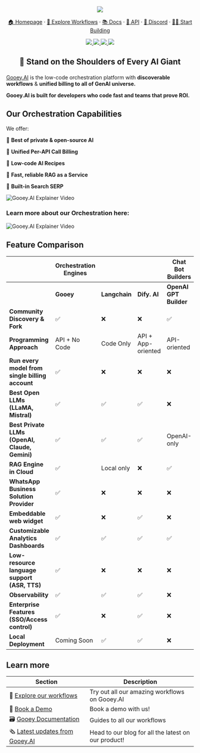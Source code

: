 <h3 align="center">
  <img src="https://storage.googleapis.com/dara-c1b52.appspot.com/daras_ai/media/cdc58fe0-2da1-11ef-84df-02420a0001f4/githubbanner.png"
  />
</h3>
<p align="center">
  <a href="https://gooey.ai">🏠 Homepage</a> ·
  <a href="https://gooey.ai/explore">👾 Explore Workflows</a> ·
  <a href="https://gooey.ai/docs">📚 Docs</a> ·
  <a href="https://gooey.ai/api">🤖 API</a> ·
  <a href="https://gooey.ai/discord">🛟 Discord</a> ·
  <a href="https://gooey.ai/account">💃🏾 Start Building</a>
</p>

<div>
  <p align="center">
    <a
    href="https://x.com/GooeyAI">
        <img src="https://img.shields.io/badge/X/Twitter-000000?style=for-the-badge&logo=x&logoColor=white" />
    </a>
    <a href="https://in.linkedin.com/company/gooeyai">
        <img src="https://img.shields.io/badge/LinkedIn-0077B5?style=for-the-badge&logo=linkedin&logoColor=white" />
    </a>
    <a href="https://gooey.ai/discord">
        <img src="https://img.shields.io/badge/Discord-5865F2?style=for-the-badge&logo=discord&logoColor=white" />
    </a>
    <a href="https://www.youtube.com/@gooeyai">
        <img src="https://img.shields.io/badge/YouTube-FF0000?style=for-the-badge&logo=youtube&logoColor=white" />
    </a>
 </p>
</div>

<h2 align="center">
  <p>💪 Stand on the Shoulders of Every AI Giant</p>
</h2>

[Gooey.AI](http://gooey.ai/) is the low-code orchestration platform with **discoverable workflows** & **unified billing to all of GenAI universe.** 

**Gooey.AI is built for developers who code fast and teams that prove ROI.**

## Our Orchestration Capabilities 
We offer:

🤖 **Best of private & open-source AI** 

🧾 **Unified Per-API Call Billing** 

🌼 **Low-code AI Recipes**

🏇 **Fast, reliable RAG as a Service** 

🔎 **Built-in Search SERP**


![Gooey.AI Explainer Video](https://storage.googleapis.com/dara-c1b52.appspot.com/daras_ai/media/90992f52-2d13-11ef-8611-02420a0001e4/Screen%20Shot%202024-06-17%20at%206.38.45%20PM.png)

### Learn more about our Orchestration here:

![Gooey.AI Explainer Video](https://cdn.loom.com/sessions/thumbnails/dbf28cd1616c411a9d6631be5eb5fcc1-with-play.gif)

## Feature Comparison

|                                             | Orchestration Engines |            |                    | Chat Bot Builders  |               | Lipsync  |
| ------------------------------------------- | --------------------- | ---------- | ------------------ | ------------------ | ------------- | -------- |
|                                             | **Gooey**                 | **Langchain**  | **Dify. AI**           | **OpenAI GPT Builder** | **CustomGPT**     | **HeyGen**   |
| **Community Discovery & Fork**                  | ✅                     | ❌          | ❌                  | ✅                  | ❌             | ❌        |
| **Programming Approach**                        | API + No Code         | Code Only  | API + App-oriented | API-oriented       | API + No Code | App only |
| **Run every model from single billing account** | ✅                     | ❌         | ❌                  | ❌                  | ❌             | ❌        |
| **Best Open LLMs (LLaMA, Mistral)**             | ✅                     | ✅          | ✅                  | ❌                  | ❌             | ❌        |
| **Best Private LLMs (OpenAI, Claude, Gemini)**  | ✅                     | ✅          | ✅                  | OpenAI-only        | OpenAI only   | ✅        |
| **RAG Engine in Cloud**                         | ✅                     | Local only | ❌        | ✅                  | ❌             | ❌        |
| **WhatsApp Business Solution Provider**         | ✅                     | ❌          | ❌                  | ❌                  | ❌             | ❌        |
| **Embeddable web widget**                       | ✅                     | ❌          | ✅                  | ❌                  | ✅             | ❌        |
| **Customizable Analytics Dashboards**           | ✅                     | ✅          | ✅                  | ✅                  | ✅             | ❌        |
| **Low-resource language support (ASR, TTS)**    | ✅                     | ❌          | ❌                  | ❌                  | ❌             | ✅        |
| **Observability**                               | ✅                     | ✅          | ✅                  | ❌                  | ✅             | ❌        |
| **Enterprise Features (SSO/Access control)**    | ✅                     | ❌          | ✅                  | ❌                  | ✅             | ❌        |
| **Local Deployment**                            | Coming Soon           | ✅          | ✅                  | ❌                  | ❌             | ❌        |

## Learn more

| Section | Description |
|-|-|
| 🕺 [Explore our workflows](https://gooey.ai/explore)|Try out all our amazing workflows on Gooey.AI |
| 🤝 [Book a Demo](https://www.help.gooey.ai/contact#book-demo) | Book a demo with us!  |
| 🗃️ [Gooey Documentation](https://docs.gooey.ai/) | Guides to all our workflows |
|🗞️ [Latest updates from Gooey.AI](https://blog.gooey.ai/) | Head to our blog for all the latest on our product! |
